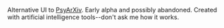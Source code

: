 Alternative UI to [PsyArXiv](https://osf.io/preprints/psyarxiv). Early alpha and possibly abandoned. Created with artificial intelligence tools--don't ask me how it works.